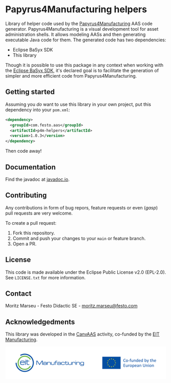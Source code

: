# Papyrus4Manufacturing helpers

Library of helper code used by the [Papyrus4Manufacturing](https://www.eclipse.org/papyrus/components/manufacturing) AAS code generator. Papyrus4Manufacturing is a visual development tool for asset administration shells. It allows modeling AASs and then generating executable Java code for them. The generated code has two dependencies:

- Eclipse BaSyx SDK
- This library

Though it is possible to use this package in any context when working with the [Eclipse BaSyx SDK](https://github.com/eclipse-basyx/basyx-java-sdk), it's declared goal is to facilitate the generation of simpler and more efficient code from Papyrus4Manufacturing.

## Getting started

Assuming you _do_ want to use this library in your own project, put this dependency into your `pom.xml`:

```xml
<dependency>
  <groupId>com.festo.aas</groupId>
  <artifactId>p4m-helpers</artifactId>
  <version>1.0.3</version>
</dependency>
```

Then code away!

## Documentation

Find the javadoc at [javadoc.io](https://javadoc.io/doc/com.festo.aas/p4m-helpers).

## Contributing

Any contributions in form of bug repors, feature requests or even (_gasp_) pull requests are very welcome.

To create a pull request:

1. Fork this repository.
2. Commit and push your changes to your `main` or feature branch.
3. Open a PR.

## License

This code is made available under the Eclipse Public License v2.0 (EPL-2.0). See `LICENSE.txt` for more information.

## Contact

Moritz Marseu - Festo Didactic SE - moritz.marseu@festo.com

## Acknowledgedments

This library was developed in the [CanvAAS](https://www.eitmanufacturing.eu/what-we-do/eit-manufacturing-case-studies/case-study-canvaas-bridging-a-fragmented-industry-landscape) activity, co-funded by the [EIT Manufacturing](https://www.eitmanufacturing.eu/).

![EIT Manufacturing Co-funding logo](doc/EITM_EU_CoFund_RGB_Landscape_Full%20colour.png)
